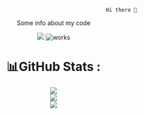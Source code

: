                                                         Hi there 👋
<div align="center">
<p align="center">
Some info about my code
</p>

<p align="center">
<img src="https://forthebadge.com/images/badges/made-with-crayons.svg" alt"crayons"/>
<img src="https://forthebadge.com/images/badges/60-percent-of-the-time-works-every-time.svg" alt="works"/> 
</p>


# 📊GitHub Stats :
![](https://github-readme-stats.vercel.app/api?username=paspielka&theme=radical&hide_border=false&include_all_commits=false&count_private=false)<br/>
![](https://github-readme-streak-stats.herokuapp.com/?user=paspielka&theme=radical&hide_border=false)<br/>
![](https://github-readme-stats.vercel.app/api/top-langs/?username=paspielka&theme=radical&hide_border=false&include_all_commits=false&count_private=false&layout=compact)

</div>
